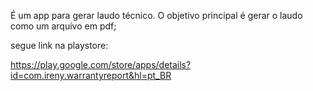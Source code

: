 É um app para gerar laudo técnico.
O objetivo principal é gerar o laudo como um arquivo em pdf;

segue link na playstore:

https://play.google.com/store/apps/details?id=com.ireny.warrantyreport&hl=pt_BR

